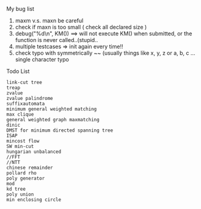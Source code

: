 My bug list

1. maxm v.s. maxn be careful
2. check if maxn is too small ( check all declared size )
3. debug("%d\n", KM()) ==> will not execute KM() when submitted, 
   or the function is never called..(stupid..
4. multiple testcases => init again every time!!
5. check typo with symmetrically ~~ (usually things like x, y, z or a, b, c ... single character typo


Todo List 

    link-cut tree
    treap
    zvalue
    zvalue palindrome
    suffixautomata
    minimum general weighted matching
    max clique
    general weighted graph maxmatching
    dinic
    DMST for minimum directed spanning tree
    ISAP
    mincost flow
    SW min-cut
    hungarian unbalanced
    //FFT
    //NTT
    chinese remainder
    pollard rho
    poly generator
    mod
    kd tree
    poly union
    min enclosing circle
